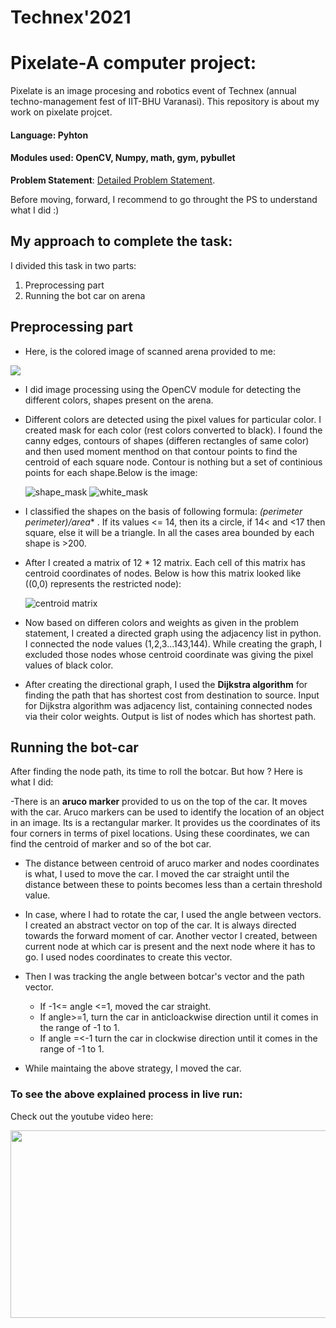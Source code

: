 # Technex'2021
# Pixelate-A computer project:

Pixelate is an image procesing and robotics event of Technex (annual techno-management fest of IIT-BHU Varanasi).
This repository is about my work on pixelate projcet. 

#### Language: Pyhton
#### Modules used: OpenCV, Numpy, math, gym, pybullet  

**Problem Statement**: [Detailed Problem Statement](https://github.com/ujjawalmodanwal/Pixelate-Technex2021/blob/main/Pixelate21_PS.pdf).

Before moving, forward, I recommend to go throught the PS to understand what I did :) 


## My approach to complete the task: ## 

I divided this task in two parts: 
1) Preprocessing part
2) Running the bot car on arena

<h2>Preprocessing part</h2>

- Here, is the colored image of scanned arena provided to me:

<img src=https://github.com/ujjawalmodanwal/Pixelate-Technex2021/blob/main/arena(2).png>

- I did image processing using the OpenCV module for detecting the different colors, shapes present on the arena. 

- Different colors are detected using the pixel values for particular color. I created mask for each color (rest colors converted to black). I found the canny edges, contours of shapes (differen rectangles of same color) and then used moment menthod on that contour points to find the centroid of each square node. Contour is nothing but a set of continious points for each shape.Below is the image:


     ![shape_mask](https://github.com/ujjawalmodanwal/Pixelate-Technex2021/blob/main/images/shape_mask.png)       ![white_mask](https://github.com/ujjawalmodanwal/Pixelate-Technex2021/blob/main/images/white_mask.png)
- I classified the shapes on the basis of following formula: **(perimeter* perimeter)/area** . If its values <= 14, then its a circle, if 14< and <17 then square, else it will be a triangle. In all the cases area bounded by each shape is >200.

- After I created a matrix of 12 * 12 matrix. Each cell of this matrix has centroid coordinates of nodes. Below is how this matrix looked like ((0,0) represents the restricted node):


     ![centroid matrix](https://github.com/ujjawalmodanwal/Pixelate-Technex2021/blob/main/images/Coordinates_matrix.png)
- Now based on differen colors and weights as given in the problem statement, I created a directed graph using the adjacency list in python. I connected the node values (1,2,3...143,144). While creating the graph, I excluded those nodes whose centroid coordinate was giving the pixel values of black color.
         
- After creating the directional graph, I used the **Dijkstra algorithm** for finding the path that has shortest cost from destination to source. Input for Dijkstra algorithm was adjacency list, containing connected nodes via their color weights. Output is list of nodes which has shortest path.    

<h2>Running the bot-car</h2>

After finding the node path, its time to roll the botcar. But how ? Here is what I did:

-There is an **aruco marker** provided to us on the top of the car. It moves with the car. Aruco markers can be used to identify the location of an object in an image. Its is a rectangular marker. It provides us the coordinates of its four corners in terms of pixel locations. Using these coordinates, we can find the centroid of marker and so of the bot car.

- The distance between centroid of aruco marker and nodes coordinates is what, I used to move the car. I moved the car straight until the distance between these to points becomes less than a certain threshold value. 

- In case, where I had to rotate the car, I used the angle between vectors. I created an abstract vector on top of the car. It is always directed towards the forward moment of car. Another vector I created, between current node at which car is present and the next node where it has to go. I used nodes coordinates to create this vector.

- Then I was tracking the angle between botcar's vector and the path vector. 
  - If -1<= angle <=1, moved the car straight.  
  - If angle>=1, turn the car in anticloackwise direction until it comes in the range of -1 to 1.
  - If angle =<-1 turn the car in clockwise direction until it comes in the range of -1 to 1.

- While maintaing the above strategy, I moved the car. 

<h3>To see the above explained process in live run:</h3>
Check out the youtube video here: 



[<img src="https://i9.ytimg.com/vi/3k_BcKAblLI/mq1.jpg?sqp=COjziIkG&rs=AOn4CLDj0hKP3HF4NTv7co2gwLSmwhXHLA&retry" width="600" height="300">](https://youtu.be/3k_BcKAblLI)

